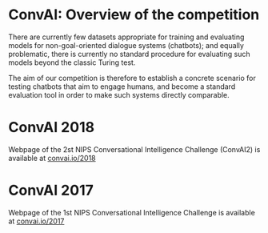 # ConvAI: Overview of the competition

There are currently few datasets appropriate for training and evaluating models for non-goal-oriented dialogue systems (chatbots); and equally problematic, there is currently no standard procedure for evaluating such models beyond the classic Turing test.

The aim of our competition is therefore to establish a concrete scenario for testing chatbots that aim to engage humans, and become a standard evaluation tool in order to make such systems directly comparable.

# ConvAI 2018

Webpage of the 2st NIPS Conversational Intelligence Challenge (ConvAI2) is available at [convai.io/2018](http://convai.io/2018/)

# ConvAI 2017

Webpage of the 1st NIPS Conversational Intelligence Challenge is available at [convai.io/2017](http://convai.io/2017/)
